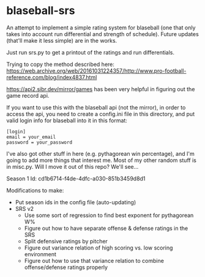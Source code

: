 # blaseball-srs

An attempt to implement a simple rating system for blaseball (one that only takes into account run differential and strength of schedule).
Future updates (that'll make it less simple) are in the works.

Just run srs.py to get a printout of the ratings and run differentials.

Trying to copy the method described here: <https://web.archive.org/web/20161031224357/http://www.pro-football-reference.com/blog/index4837.html>

<https://api2.sibr.dev/mirror/games> has been very helpful in figuring out the game record api.

If you want to use this with the blaseball api (not the mirror), in order to access the api, you need to create a config.ini file in this directory, and put valid login info for blaseball into it in this format:

    [login]
    email = your_email
    password = your_password

I've also got other stuff in here (e.g. pythagorean win percentage), and I'm going to add more things that interest me.
Most of my other random stuff is in misc.py. Will I move it out of this repo? We'll see...

Season 1 Id: cd1b6714-f4de-4dfc-a030-851b3459d8d1

Modifications to make:

* Put season ids in the config file (auto-updating)
* SRS v2
  * Use some sort of regression to find best exponent for pythagorean W%
  * Figure out how to have separate offense & defense ratings in the SRS
  * Split defensive ratings by pitcher
  * Figure out variance relation of high scoring vs. low scoring environment
  * Figure out how to use that variance relation to combine offense/defense ratings properly
